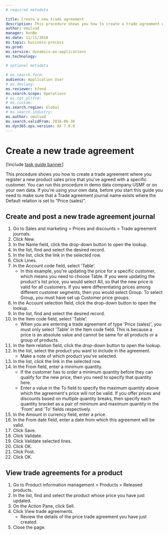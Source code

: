 ```yaml
--- 
# required metadata 
 
title: Create a new trade agreement
description: This procedure shows you how to create a trade agreement where you register a new product sales price that you've agreed with a specific customer. 
author: omulvad
manager: AnnBe 
ms.date: 11/11/2016
ms.topic: business-process 
ms.prod:  
ms.service: dynamics-ax-applications 
ms.technology:  
 
# optional metadata 
 
# ms.search.form:   
audience: Application User 
# ms.devlang:  
ms.reviewer: kfend
ms.search.scope: Operations 
# ms.tgt_pltfrm:  
# ms.custom:  
ms.search.region: Global
# ms.search.industry: 
ms.author: omulvad
ms.search.validFrom: 2016-06-30 
ms.dyn365.ops.version: AX 7.0.0 
---
```

# Create a new trade agreement

[!include [task guide banner](../../includes/task-guide-banner.md)]

This procedure shows you how to create a trade agreement where you register a new product sales price that you've agreed with a specific customer. You can run this procedure in demo data company USMF or on your own data. If you’re using your own data, before you start this guide you need to make sure that a Trade agreement journal name exists where the Default relation is set to “Price (sales)”.


## Create and post a new trade agreement journal
1. Go to Sales and marketing > Prices and discounts > Trade agreement journals.
2. Click New.
3. In the Name field, click the drop-down button to open the lookup.
4. In the list, find and select the desired record.
5. In the list, click the link in the selected row.
6. Click Lines.
7. In the Account code field, select 'Table'.
    * In this example, you're updating the price for a specific customer, which means you need to choose Table. If you were updating the product's list price, you would select All, so that the new price is valid for all customers. If you were differentiating prices among different customer segments, then you would select Group. To select Group, you must have set up Customer price groups.  
8. In the Account selection field, click the drop-down button to open the lookup.
9. In the list, find and select the desired record.
10. In the Item code field, select 'Table'.
    * When you are entering a trade agreement of type 'Price (sales)', you must only select 'Table' in the Item code field. This is because a price is an absolute value and cannot be same for all products or a group of products.  
11. In the Item relation field, click the drop-down button to open the lookup.
12. In the list, select the product you want to include in the agreement.
    * Make a note of which product you've selected.  
13. In the list, click the link in the selected row.
14. In the From field, enter a minimum quantity.
    * If the customer has to order a minimum quantity  before they can qualify for the new price, then you need to specify that quantity here.  
    * Enter a value in the To field to specify the maximum quantity above which the agreement's price will not be valid. If you offer prices and discounts based on multiple quantity breaks, then specify each quantity bracket as a pair of minimum and maximum quantity in the 'From' and 'To' fields respectively.  
15. In the Amount in currency field, enter a price.
16. In the From date field, enter a date from which this agreement will be valid.
17. Click Save.
18. Click Validate.
19. Click Validate selected lines.
20. Click OK.
21. Click Post.
22. Click OK.

## View trade agreements for a product
1. Go to Product information management > Products > Released products.
2. In the list, find and select the product whose price you have just updated.
3. On the Action Pane, click Sell.
4. Click View trade agreements.
    * Review the details of the price trade agreement you have just created.    
5. Close the page.

